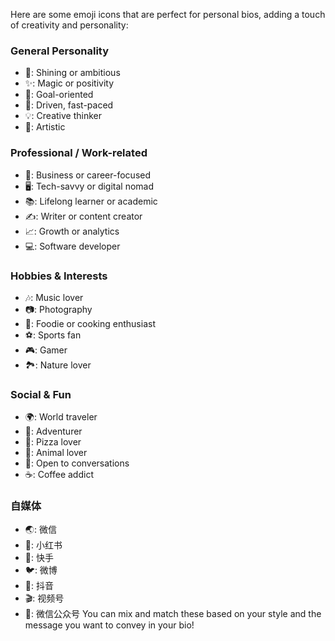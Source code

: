 Here are some emoji icons that are perfect for personal bios, adding a touch of creativity and personality:

### General Personality
- 🌟: Shining or ambitious
- ✨: Magic or positivity
- 🎯: Goal-oriented
- 🚀: Driven, fast-paced
- 💡: Creative thinker
- 🎨: Artistic

### Professional / Work-related
- 💼: Business or career-focused
- 🖥️: Tech-savvy or digital nomad
- 📚: Lifelong learner or academic
- ✍️: Writer or content creator
- 📈: Growth or analytics
- 💻: Software developer

### Hobbies & Interests
- 🎶: Music lover
- 📷: Photography
- 🍳: Foodie or cooking enthusiast
- ⚽: Sports fan
- 🎮: Gamer
- 🏞️: Nature lover

### Social & Fun
- 🌍: World traveler
- 🧳: Adventurer
- 🍕: Pizza lover
- 🐾: Animal lover
- 💬: Open to conversations
- ☕: Coffee addict

### 自媒体
- 🌏: 微信
- 🍠: 小红书
- 🎥: 快手
- 🐦: 微博
- 🎵: 抖音
- 🎬: 视频号
- 📖: 微信公众号
You can mix and match these based on your style and the message you want to convey in your bio!

